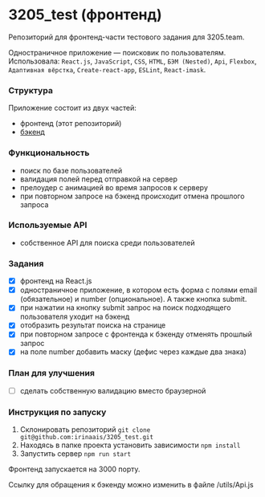 # 3205_test (фронтенд)
Репозиторий для фронтенд-части тестового задания для 3205.team.

Одностраничное приложение — поисковик по пользователям.
Использовала: `React.js`, `JavaScript`, `CSS`, `HTML`, `БЭМ (Nested)`, `Api`,
`Flexbox`, `Адаптивная вёрстка`, `Create-react-app`, `ESLint`, `React-imask`.

### Структура
Приложение состоит из двух частей:

* фронтенд (этот репозиторий)
* [бэкенд](https://github.com/irinaais/3205_test-backend)

### Функциональность
* поиск по базе пользователей
* валидация полей перед отправкой на сервер
* прелоудер с анимацией во время запросов к серверу
* при повторном запросе на бэкенд происходит отмена прошлого запроса

### Используемые API
* собственное API для поиска среди пользователей

### Задания
- [x] фронтенд на React.js
- [x] одностраничное приложение, в котором есть форма с 
полями email (обязательное) и number (опциональное). А также кнопка submit.
- [x] при нажатии на кнопку submit запрос на поиск подходящего пользователя уходит на бэкенд
- [x] отобразить результат поиска на странице
- [x] при повторном запросе с фронтенда к бэкенду отменять прошлый запрос
- [x] на поле number добавить маску (дефис через каждые два знака)

### План для улучшения
- [ ] сделать собственную валидацию вместо браузерной

### Инструкция по запуску
1. Склонировать репозиторий
   `git clone git@github.com:irinaais/3205_test.git`
2. Находясь в папке проекта установить зависимости
   `npm install`
3. Запустить сервер
   `npm run start`

Фронтенд запускается на 3000 порту.

Ссылку для обращения к бэкенду можно изменить в файле /utils/Api.js
